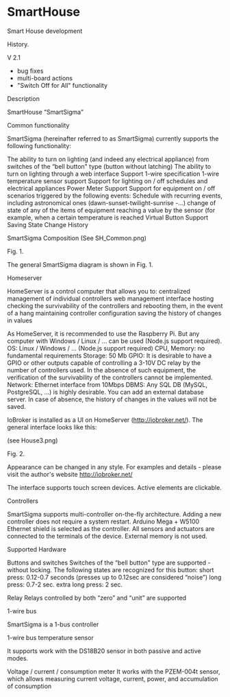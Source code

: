 # SmartHouse
Smart House development

History.

V 2.1 
- bug fixes
- multi-board actions
- "Switch Off for All" functionality


Description



SmartHouse “SmartSigma”

Common functionality

SmartSigma (hereinafter referred to as SmartSigma) currently supports the following functionality:

The ability to turn on lighting (and indeed any electrical appliance) from switches of the “bell button" type (button without latching)
The ability to turn on lighting through a web interface
Support 1-wire specification
1-wire temperature sensor support
Support for lighting on / off schedules and electrical appliances
Power Meter Support
Support for equipment on / off scenarios triggered by the following events:
Schedule with recurring events, including astronomical ones (dawn-sunset-twilight-sunrise -...)
change of state of any of the items of equipment
reaching a value by the sensor (for example, when a certain temperature is reached
Virtual Button Support
Saving State Change History

SmartSigma Composition
(See SH_Common.png)

Fig. 1.

The general SmartSigma diagram is shown in Fig. 1.

Homeserver

HomeServer is a control computer that allows you to:
centralized management of individual controllers
web management interface hosting
checking the survivability of the controllers and rebooting them, in the event of a hang
maintaining controller configuration
saving the history of changes in values

As HomeServer, it is recommended to use the Raspberry Pi. But any computer with Windows / Linux / ... can be used (Node.js support required).
OS: Linux / Windows / ... (Node.js support required)
CPU, Memory: no fundamental requirements
Storage: 50 Mb
GPIO: It is desirable to have a GPIO or other outputs capable of controlling a 3-10V DC relay by the number of controllers used. In the absence of such equipment, the verification of the survivability of the controllers cannot be implemented.
Network: Ethernet interface from 10Mbps
DBMS: Any SQL DB (MySQL, PostgreSQL, ...) is highly desirable. You can add an external database server. In case of absence, the history of changes in the values ​​will not be saved.

IoBroker is installed as a UI on HomeServer (http://iobroker.net/). The general interface looks like this:

(see House3.png)


Fig. 2.

Appearance can be changed in any style. For examples and details - please visit the author's website http://iobroker.net/

The interface supports touch screen devices. Active elements are clickable.


Controllers

SmartSigma supports multi-controller on-the-fly architecture. Adding a new controller does not require a system restart.
Arduino Mega + W5100 Ethernet shield is selected as the controller. All sensors and actuators are connected to the terminals of the device. External memory is not used.


Supported Hardware


Buttons and switches
Switches of the “bell button" type are supported - without locking. The following states are recognized for this button:
short press: 0.12-0.7 seconds (presses up to 0.12sec are considered “noise”)
long press: 0.7-2 sec.
extra long press: 2 sec.

Relay
Relays controlled by both “zero” and “unit” are supported

1-wire bus

SmartSigma is a 1-bus controller

1-wire bus temperature sensor

It supports work with the DS18B20 sensor in both passive and active modes.


Voltage / current / consumption meter
It works with the PZEM-004t sensor, which allows measuring current voltage, current, power, and accumulation of consumption
